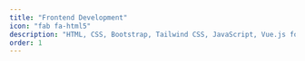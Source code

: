 ```yaml
---
title: "Frontend Development"
icon: "fab fa-html5"
description: "HTML, CSS, Bootstrap, Tailwind CSS, JavaScript, Vue.js for creating modern, responsive web applications."
order: 1
---
```

